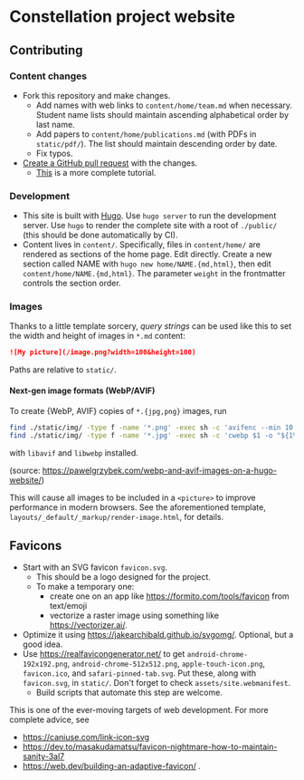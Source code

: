 # Constellation project website

## Contributing

### Content changes

- Fork this repository and make changes.
  - Add names with web links to `content/home/team.md` when necessary. Student name lists should maintain ascending alphabetical order by last name.
  - Add papers to `content/home/publications.md` (with PDFs in `static/pdf/`). The list should maintain descending order by date.
  - Fix typos.
- [Create a GitHub pull request](https://docs.github.com/en/pull-requests/collaborating-with-pull-requests/proposing-changes-to-your-work-with-pull-requests/creating-a-pull-request) with the changes.
  - [This](https://docs.github.com/en/get-started/quickstart/contributing-to-projects) is a more complete tutorial.

### Development

- This site is built with [Hugo](https://gohugo.io/). Use `hugo server` to run the development server. Use `hugo` to render the complete site with a root of `./public/` (this should be done automatically by CI).
- Content lives in `content/`. Specifically, files in `content/home/` are rendered as sections of the home page. Edit directly. Create a new section called NAME with `hugo new home/NAME.{md,html}`, then edit `content/home/NAME.{md,html}`. The parameter `weight` in the frontmatter controls the section order. 

### Images

Thanks to a little template sorcery, _query strings_ can be used like this to set the width and height of images in `*.md` content:

```markdown
![My picture](/image.png?width=100&height=100)
```

Paths are relative to `static/`.

#### Next-gen image formats (WebP/AVIF)

To create {WebP, AVIF} copies of `*.{jpg,png}` images, run
  
```bash
find ./static/img/ -type f -name '*.png' -exec sh -c 'avifenc --min 10 --max 30 $1 "${1%.png}.avif"' _ {} \;
find ./static/img/ -type f -name '*.jpg' -exec sh -c 'cwebp $1 -o "${1%.jpg}.webp"' _ {} \;
```

with `libavif` and `libwebp` installed.

(source: <https://pawelgrzybek.com/webp-and-avif-images-on-a-hugo-website/>)

This will cause all images to be included in a `<picture>` to improve performance in modern browsers.
See the aforementioned template, `layouts/_default/_markup/render-image.html`, for details.

## Favicons

- Start with an SVG favicon `favicon.svg`.
  - This should be a logo designed for the project.
  - To make a temporary one:
    - create one on an app like <https://formito.com/tools/favicon> from text/emoji
    - vectorize a raster image using something like <https://vectorizer.ai/>.
- Optimize it using <https://jakearchibald.github.io/svgomg/>. Optional, but a good idea.
- Use <https://realfavicongenerator.net/> to get `android-chrome-192x192.png`, `android-chrome-512x512.png`, `apple-touch-icon.png`, `favicon.ico`, and `safari-pinned-tab.svg`. Put these, along with `favicon.svg`, in `static/`. Don't forget to check `assets/site.webmanifest`.
  - Build scripts that automate this step are welcome.

This is one of the ever-moving targets of web development. For more complete advice, see
- <https://caniuse.com/link-icon-svg>
- <https://dev.to/masakudamatsu/favicon-nightmare-how-to-maintain-sanity-3al7>
- <https://web.dev/building-an-adaptive-favicon/> .
